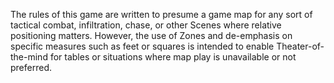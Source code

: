 The rules of this game are written to presume a game map for any sort of tactical combat, infiltration, chase, or other Scenes where relative positioning matters. However, the use of Zones and de-emphasis on specific measures such as feet or squares is intended to enable Theater-of-the-mind for tables or situations where map play is unavailable or not preferred.